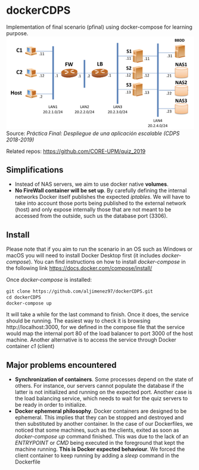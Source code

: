 # dockerCDPS
Implementation of final scenario (pfinal) using docker-compose for learning purpose.
![alt scenario](https://github.com/aljimenez97/dockerCDPS/blob/master/github-resources/scenario.png)
Source: *Práctica Final: Despliegue de una aplicación escalable (CDPS 2018-2019)*

Related repos:
https://github.com/CORE-UPM/quiz_2019

## Simplifications 
- Instead of NAS servers, we aim to use docker native **volumes**.
- **No FireWall container will be set up**. By carefully defining the internal networks Docker itself publishes the expected *iptables*. We will have to take into account those ports being published to the external network (host) and only expose internally those that are not meant to be accessed from the outside, such us the database port (3306).

## Install 
Please note that if you aim to run the scenario in an OS such as Windows or macOS you will need to install Docker Desktop first (it includes *docker-compose*). You can find instructions on how to install *docker-compose* in the following link https://docs.docker.com/compose/install/

Once *docker-compose* is installed:
```
git clone https://github.com/aljimenez97/dockerCDPS.git
cd dockerCDPS
docker-compose up
```
It will take a while for the last command to finish. Once it does, the service should be running. The easiest way to check it is browsing http://localhost:3000, for we defined in the compose file that the service would map the internal port 80 of the load balancer to port 3000 of the host machine. 
 Another alternative is to access the service through Docker container *c1* (client)
## Major problems encountered
- **Synchronization of containers**. Some processes depend on the state of others. For instance, our servers cannot populate the database if the latter is not initialized and running on the expected port. Another case is the load balancing service, which needs to wait for the quiz servers to be ready in order to initialize.
- **Docker ephemeral philosophy**. Docker containers are designed to be ephemeral. This implies that they can be stopped and destroyed and then substituted by another container. In the case of our Dockerfiles, we noticed that some machines, such as the clients, exited as soon as *docker-compose up* command finished. This was due to the lack of an *ENTRYPOINT* or *CMD* being executed in the foreground that kept the machine running. **This is Docker expected behaviour**. We forced the client container to keep running by adding a *sleep* command in the Dockerfile
